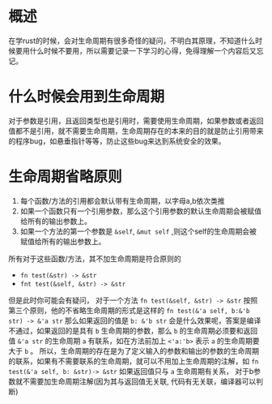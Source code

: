 概述
====

在学rust的时候，会对生命周期有很多奇怪的疑问，不明白其原理，不知道什么时候要用什么时候不要用，所以需要记录一下学习的心得，免得理解一个内容后又忘记。

什么时候会用到生命周期
======================

对于参数是引用，且返回类型也是引用时，需要使用生命周期，如果参数或者返回值都不是引用，就不需要生命周期，生命周期存在的本来的目的就是防止引用带来的程序bug，如悬垂指针等等，防止这些bug来达到系统安全的效果。

生命周期省略原则
================

1.  每个函数/方法的引用都会默认带有生命周期，以字母a,b依次类推
2.  如果一个函数只有一个引用参数，那么这个引用参数的默认生命周期会被赋值给所有的输出参数上。
3.  如果一个方法的第一个参数是 `&self`, `&mut self`
    ,则这个self的生命周期会被赋值给所有的输出参数上。

所有对于这些函数/方法，其不加生命周期是符合原则的

-   `fn test(&str) -> &str`
-   `fnt test(&self, &str) -> &str`

但是此时你可能会有疑问， 对于一个方法 `fn test(&self, &str) -> &str`
按照第三个原则，他的不省略生命周期的形式是这样的
`fn test(&'a self, b:&'b str) -> &'a str` 那么如果返回的值是
`b: &'b str` 会是什么效果呢，答案是编译不通过，如果返回的是具有 `b`
生命周期的参数，那么 `b` 的生命周期必须要和返回值 `&'a str` 的生命周期
`a` 有联系，如在方法前加上 `<'a:'b>` 表示 `a` 的生命周期要大于 `b` 。
所以，生命周期的存在是为了定义输入的参数和输出的参数的生命周期的联系，如果有不需要联系的生命周期，就可以不用加上生命周期的注解，如
`fn test(&'a self, b: &str)-> &str` 如果返回值只与 `a` 生命周期有关系，
对于b参数就不需要加生命周期注解(因为其与返回值无关联,
代码有无关联，编译器可以判断)
